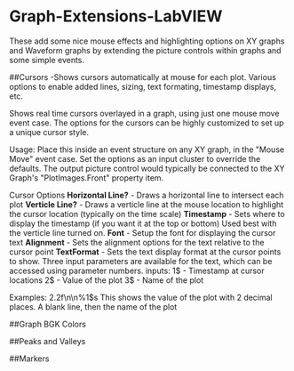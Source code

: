 # Graph-Extensions-LabVIEW
These add some nice mouse effects and highlighting options on XY graphs and Waveform graphs by extending the picture controls within graphs and some simple events.

##Cursors
-Shows cursors automatically at mouse for each plot.  Various options to enable added lines, sizing, text formating, timestamp displays, etc.


Shows real time cursors overlayed in a graph, using just one mouse move event case.  The options for the cursors can be highly customized to set up a unique cursor style.

Usage: Place this inside an event structure on any XY graph, in the "Mouse Move" event case.  Set the options as an input cluster to override the defaults.  The output picture control would typically be connected to the XY Graph's "PlotImages.Front" property item.

Cursor Options
<b>Horizontal Line?</b> - Draws a horizontal line to intersect each plot
<b>Verticle Line?</b> - Draws a verticle line at the mouse location to highlight the cursor location (typically on the time scale)
<b>Timestamp</b> - Sets where to display the timestamp (if you want it at the top or bottom)  Used best with the verticle line turned on.
<b>Font</b> - Setup the font for displaying the cursor text
<b>Alignment</b> - Sets the alignment options for the text relative to the cursor point
<b>TextFormat</b> - Sets the text display format at the cursor points to show.  Three input parameters are available for the text, which can be accessed using parameter numbers.
inputs: 
1$ - Timestamp at cursor locations
2$ - Value of the plot
3$ - Name of the plot

Examples: $2$.2f\n\n%1$s
This shows the value of the plot with 2 decimal places.  A blank line, then the name of the plot 


##Graph BGK Colors


##Peaks and Valleys


##Markers